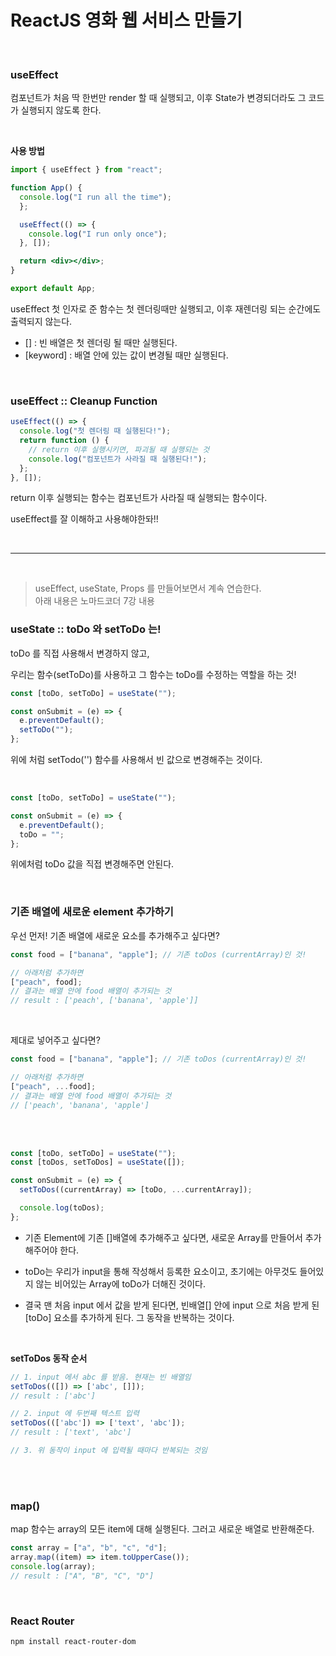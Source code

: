 # ReactJS 영화 웹 서비스 만들기

<br>

### useEffect

컴포넌트가 처음 딱 한번만 render 할 때 실행되고, 이후 State가 변경되더라도 그 코드가 실행되지 않도록 한다.

<br>

**사용 방법**

```jsx
import { useEffect } from "react";

function App() {
  console.log("I run all the time");
  };

  useEffect(() => {
    console.log("I run only once");
  }, []);

  return <div></div>;
}

export default App;
```

useEffect 첫 인자로 준 함수는 첫 렌더링때만 실행되고, 이후 재렌더링 되는 순간에도 출력되지 않는다.

- [] : 빈 배열은 첫 렌더링 될 때만 실행된다.
- [keyword] : 배열 안에 있는 값이 변경될 때만 실행된다.

<br>

### useEffect :: Cleanup Function

```jsx
useEffect(() => {
  console.log("첫 렌더링 때 실행된다!");
  return function () {
    // return 이후 실행시키면, 파괴될 때 실행되는 것
    console.log("컴포넌트가 사라질 때 실행된다!");
  };
}, []);
```

return 이후 실행되는 함수는 컴포넌트가 사라질 때 실행되는 함수이다.

useEffect를 잘 이해하고 사용해야한돠!!

<br>

---

<br>

> useEffect, useState, Props 를 만들어보면서 계속 연습한다.  
> 아래 내용은 노마드코더 7강 내용

### useState :: toDo 와 setToDo 는!

toDo 를 직접 사용해서 변경하지 않고,

우리는 함수(setToDo)를 사용하고 그 함수는 toDo를 수정하는 역할을 하는 것!

```jsx
const [toDo, setToDo] = useState("");

const onSubmit = (e) => {
  e.preventDefault();
  setToDo("");
};
```

위에 처럼 setTodo('') 함수를 사용해서 빈 값으로 변경해주는 것이다.

<br>

```jsx
const [toDo, setToDo] = useState("");

const onSubmit = (e) => {
  e.preventDefault();
  toDo = "";
};
```

위에처럼 toDo 값을 직접 변경해주면 안된다.

<br>

### 기존 배열에 새로운 element 추가하기

우선 먼저! 기존 배열에 새로운 요소를 추가해주고 싶다면?

```jsx
const food = ["banana", "apple"]; // 기존 toDos (currentArray)인 것!

// 아래처럼 추가하면
["peach", food];
// 결과는 배열 안에 food 배열이 추가되는 것
// result : ['peach', ['banana', 'apple']]
```

<br>

제대로 넣어주고 싶다면?

```jsx
const food = ["banana", "apple"]; // 기존 toDos (currentArray)인 것!

// 아래처럼 추가하면
["peach", ...food];
// 결과는 배열 안에 food 배열이 추가되는 것
// ['peach', 'banana', 'apple']
```

<br>
<br>

```jsx
const [toDo, setToDo] = useState("");
const [toDos, setToDos] = useState([]);

const onSubmit = (e) => {
  setToDos((currentArray) => [toDo, ...currentArray]);

  console.log(toDos);
};
```

- 기존 Element에 기존 []배열에 추가해주고 싶다면, 새로운 Array를 만들어서 추가해주어야 한다.

- toDo는 우리가 input을 통해 작성해서 등록한 요소이고, 초기에는 아무것도 들어있지 않는 비어있는 Array에 toDo가 더해진 것이다.

- 결국 맨 처음 input 에서 값을 받게 된다면, 빈배열[] 안에 input 으로 처음 받게 된 [toDo] 요소를 추가하게 된다. 그 동작을 반복하는 것이다.

<br>

**setToDos 동작 순서**

```jsx
// 1. input 에서 abc 를 받음. 현재는 빈 배열임
setToDos(([]) => ['abc', []]);
// result : ['abc']

// 2. input 에 두번째 텍스트 입력
setToDos((['abc']) => ['text', 'abc']);
// result : ['text', 'abc']

// 3. 위 동작이 input 에 입력될 때마다 반복되는 것임
```

<br>
<br>

### map()

map 함수는 array의 모든 item에 대해 실행된다. 그러고 새로운 배열로 반환해준다.

```jsx
const array = ["a", "b", "c", "d"];
array.map((item) => item.toUpperCase());
console.log(array);
// result : ["A", "B", "C", "D"]
```

<br>

### React Router

```bash
npm install react-router-dom
```
